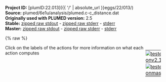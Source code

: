 **Project ID:** [plumID:22.013]({{ '/' | absolute_url }}eggs/22/013/)  
**Source:** plumed/6e1u/analysis/plumed.c-c_distance.dat  
**Originally used with PLUMED version:** 2.5  
**Stable:** [zipped raw stdout](plumed.c-c_distance.dat.plumed.stdout.txt.zip) - [zipped raw stderr](plumed.c-c_distance.dat.plumed.stderr.txt.zip) - [stderr](plumed.c-c_distance.dat.plumed.stderr)  
**Master:** [zipped raw stdout](plumed.c-c_distance.dat.plumed_master.stdout.txt.zip) - [zipped raw stderr](plumed.c-c_distance.dat.plumed_master.stderr.txt.zip) - [stderr](plumed.c-c_distance.dat.plumed_master.stderr)  

{% raw %}
<div style="width: 100%; float:left">
<div style="width: 90%; float:left" id="value_details_data/plumed/6e1u/analysis/plumed.c-c_distance.dat"> Click on the labels of the actions for more information on what each action computes </div>
<div style="width: 10%; float:left"><table><tr><td style="padding:1px"><a href="plumed.c-c_distance.dat.plumed.stderr"><img src="https://img.shields.io/badge/v2.10-passing-green.svg" alt="tested onv2.10" /></a></td></tr><tr><td style="padding:1px"><a href="plumed.c-c_distance.dat.plumed_master.stderr"><img src="https://img.shields.io/badge/master-passing-green.svg" alt="tested onmaster" /></a></td></tr></table></div></div>
<pre style="width=97%;">
<span class="plumedtooltip" style="color:green">MOLINFO<span class="right">This command is used to provide information on the molecules that are present in your system. <a href="https://www.plumed.org/doc-master/user-doc/html/_m_o_l_i_n_f_o.html" style="color:green">More details</a><i></i></span></span> <span class="plumedtooltip">STRUCTURE<span class="right">a file in pdb format containing a reference structure<i></i></span></span>=reference.pdb <span class="plumedtooltip">MOLTYPE<span class="right"> what kind of molecule is contained in the pdb file - usually not needed since protein/RNA/DNA are compatible<i></i></span></span>=rna
<span style="display:none;" id="data/plumed/6e1u/analysis/plumed.c-c_distance.dat">The MOLINFO action with label <b></b> calculates something</span><span class="plumedtooltip" style="color:green">WHOLEMOLECULES<span class="right">This action is used to rebuild molecules that can become split by the periodic boundary conditions. <a href="https://www.plumed.org/doc-master/user-doc/html/_w_h_o_l_e_m_o_l_e_c_u_l_e_s.html" style="color:green">More details</a><i></i></span></span> <span class="plumedtooltip">ENTITY0<span class="right">the atoms that make up a molecule that you wish to align<i></i></span></span>=1-1062

<b name="data/plumed/6e1u/analysis/plumed.c-c_distance.datd_1C_2U" onclick='showPath("data/plumed/6e1u/analysis/plumed.c-c_distance.dat","data/plumed/6e1u/analysis/plumed.c-c_distance.datd_1C_2U","data/plumed/6e1u/analysis/plumed.c-c_distance.datd_1C_2U","black")'>d_1C_2U</b><span style="display:none;" id="data/plumed/6e1u/analysis/plumed.c-c_distance.datd_1C_2U">The DISTANCE action with label <b>d_1C_2U</b> calculates the following quantities:<table  align="center" frame="void" width="95%" cellpadding="5%"><tr><td width="5%"><b> Quantity </b>  </td><td width="5%"><b> Type </b>  </td><td><b> Description </b> </td></tr><tr><td width="5%">d_1C_2U</td><td width="5%"><font color="black">scalar</font></td><td>the DISTANCE between this pair of atoms</td></tr></table></span>: <span class="plumedtooltip" style="color:green">DISTANCE<span class="right">Calculate the distance between a pair of atoms. <a href="https://www.plumed.org/doc-master/user-doc/html/_d_i_s_t_a_n_c_e.html" style="color:green">More details</a><i></i></span></span> <span class="plumedtooltip">ATOMS<span class="right">the pair of atom that we are calculating the distance between<i></i></span></span>=21,51
<b name="data/plumed/6e1u/analysis/plumed.c-c_distance.datd_2U_3G" onclick='showPath("data/plumed/6e1u/analysis/plumed.c-c_distance.dat","data/plumed/6e1u/analysis/plumed.c-c_distance.datd_2U_3G","data/plumed/6e1u/analysis/plumed.c-c_distance.datd_2U_3G","black")'>d_2U_3G</b><span style="display:none;" id="data/plumed/6e1u/analysis/plumed.c-c_distance.datd_2U_3G">The DISTANCE action with label <b>d_2U_3G</b> calculates the following quantities:<table  align="center" frame="void" width="95%" cellpadding="5%"><tr><td width="5%"><b> Quantity </b>  </td><td width="5%"><b> Type </b>  </td><td><b> Description </b> </td></tr><tr><td width="5%">d_2U_3G</td><td width="5%"><font color="black">scalar</font></td><td>the DISTANCE between this pair of atoms</td></tr></table></span>: <span class="plumedtooltip" style="color:green">DISTANCE<span class="right">Calculate the distance between a pair of atoms. <a href="https://www.plumed.org/doc-master/user-doc/html/_d_i_s_t_a_n_c_e.html" style="color:green">More details</a><i></i></span></span> <span class="plumedtooltip">ATOMS<span class="right">the pair of atom that we are calculating the distance between<i></i></span></span>=51,81
<b name="data/plumed/6e1u/analysis/plumed.c-c_distance.datd_3G_4G" onclick='showPath("data/plumed/6e1u/analysis/plumed.c-c_distance.dat","data/plumed/6e1u/analysis/plumed.c-c_distance.datd_3G_4G","data/plumed/6e1u/analysis/plumed.c-c_distance.datd_3G_4G","black")'>d_3G_4G</b><span style="display:none;" id="data/plumed/6e1u/analysis/plumed.c-c_distance.datd_3G_4G">The DISTANCE action with label <b>d_3G_4G</b> calculates the following quantities:<table  align="center" frame="void" width="95%" cellpadding="5%"><tr><td width="5%"><b> Quantity </b>  </td><td width="5%"><b> Type </b>  </td><td><b> Description </b> </td></tr><tr><td width="5%">d_3G_4G</td><td width="5%"><font color="black">scalar</font></td><td>the DISTANCE between this pair of atoms</td></tr></table></span>: <span class="plumedtooltip" style="color:green">DISTANCE<span class="right">Calculate the distance between a pair of atoms. <a href="https://www.plumed.org/doc-master/user-doc/html/_d_i_s_t_a_n_c_e.html" style="color:green">More details</a><i></i></span></span> <span class="plumedtooltip">ATOMS<span class="right">the pair of atom that we are calculating the distance between<i></i></span></span>=81,115
<b name="data/plumed/6e1u/analysis/plumed.c-c_distance.datd_4G_5G" onclick='showPath("data/plumed/6e1u/analysis/plumed.c-c_distance.dat","data/plumed/6e1u/analysis/plumed.c-c_distance.datd_4G_5G","data/plumed/6e1u/analysis/plumed.c-c_distance.datd_4G_5G","black")'>d_4G_5G</b><span style="display:none;" id="data/plumed/6e1u/analysis/plumed.c-c_distance.datd_4G_5G">The DISTANCE action with label <b>d_4G_5G</b> calculates the following quantities:<table  align="center" frame="void" width="95%" cellpadding="5%"><tr><td width="5%"><b> Quantity </b>  </td><td width="5%"><b> Type </b>  </td><td><b> Description </b> </td></tr><tr><td width="5%">d_4G_5G</td><td width="5%"><font color="black">scalar</font></td><td>the DISTANCE between this pair of atoms</td></tr></table></span>: <span class="plumedtooltip" style="color:green">DISTANCE<span class="right">Calculate the distance between a pair of atoms. <a href="https://www.plumed.org/doc-master/user-doc/html/_d_i_s_t_a_n_c_e.html" style="color:green">More details</a><i></i></span></span> <span class="plumedtooltip">ATOMS<span class="right">the pair of atom that we are calculating the distance between<i></i></span></span>=115,149
<b name="data/plumed/6e1u/analysis/plumed.c-c_distance.datd_5G_6U" onclick='showPath("data/plumed/6e1u/analysis/plumed.c-c_distance.dat","data/plumed/6e1u/analysis/plumed.c-c_distance.datd_5G_6U","data/plumed/6e1u/analysis/plumed.c-c_distance.datd_5G_6U","black")'>d_5G_6U</b><span style="display:none;" id="data/plumed/6e1u/analysis/plumed.c-c_distance.datd_5G_6U">The DISTANCE action with label <b>d_5G_6U</b> calculates the following quantities:<table  align="center" frame="void" width="95%" cellpadding="5%"><tr><td width="5%"><b> Quantity </b>  </td><td width="5%"><b> Type </b>  </td><td><b> Description </b> </td></tr><tr><td width="5%">d_5G_6U</td><td width="5%"><font color="black">scalar</font></td><td>the DISTANCE between this pair of atoms</td></tr></table></span>: <span class="plumedtooltip" style="color:green">DISTANCE<span class="right">Calculate the distance between a pair of atoms. <a href="https://www.plumed.org/doc-master/user-doc/html/_d_i_s_t_a_n_c_e.html" style="color:green">More details</a><i></i></span></span> <span class="plumedtooltip">ATOMS<span class="right">the pair of atom that we are calculating the distance between<i></i></span></span>=149,183
<b name="data/plumed/6e1u/analysis/plumed.c-c_distance.datd_6U_7C" onclick='showPath("data/plumed/6e1u/analysis/plumed.c-c_distance.dat","data/plumed/6e1u/analysis/plumed.c-c_distance.datd_6U_7C","data/plumed/6e1u/analysis/plumed.c-c_distance.datd_6U_7C","black")'>d_6U_7C</b><span style="display:none;" id="data/plumed/6e1u/analysis/plumed.c-c_distance.datd_6U_7C">The DISTANCE action with label <b>d_6U_7C</b> calculates the following quantities:<table  align="center" frame="void" width="95%" cellpadding="5%"><tr><td width="5%"><b> Quantity </b>  </td><td width="5%"><b> Type </b>  </td><td><b> Description </b> </td></tr><tr><td width="5%">d_6U_7C</td><td width="5%"><font color="black">scalar</font></td><td>the DISTANCE between this pair of atoms</td></tr></table></span>: <span class="plumedtooltip" style="color:green">DISTANCE<span class="right">Calculate the distance between a pair of atoms. <a href="https://www.plumed.org/doc-master/user-doc/html/_d_i_s_t_a_n_c_e.html" style="color:green">More details</a><i></i></span></span> <span class="plumedtooltip">ATOMS<span class="right">the pair of atom that we are calculating the distance between<i></i></span></span>=183,214
<b name="data/plumed/6e1u/analysis/plumed.c-c_distance.datd_7C_8G" onclick='showPath("data/plumed/6e1u/analysis/plumed.c-c_distance.dat","data/plumed/6e1u/analysis/plumed.c-c_distance.datd_7C_8G","data/plumed/6e1u/analysis/plumed.c-c_distance.datd_7C_8G","black")'>d_7C_8G</b><span style="display:none;" id="data/plumed/6e1u/analysis/plumed.c-c_distance.datd_7C_8G">The DISTANCE action with label <b>d_7C_8G</b> calculates the following quantities:<table  align="center" frame="void" width="95%" cellpadding="5%"><tr><td width="5%"><b> Quantity </b>  </td><td width="5%"><b> Type </b>  </td><td><b> Description </b> </td></tr><tr><td width="5%">d_7C_8G</td><td width="5%"><font color="black">scalar</font></td><td>the DISTANCE between this pair of atoms</td></tr></table></span>: <span class="plumedtooltip" style="color:green">DISTANCE<span class="right">Calculate the distance between a pair of atoms. <a href="https://www.plumed.org/doc-master/user-doc/html/_d_i_s_t_a_n_c_e.html" style="color:green">More details</a><i></i></span></span> <span class="plumedtooltip">ATOMS<span class="right">the pair of atom that we are calculating the distance between<i></i></span></span>=214,244
<b name="data/plumed/6e1u/analysis/plumed.c-c_distance.datd_8G_9C" onclick='showPath("data/plumed/6e1u/analysis/plumed.c-c_distance.dat","data/plumed/6e1u/analysis/plumed.c-c_distance.datd_8G_9C","data/plumed/6e1u/analysis/plumed.c-c_distance.datd_8G_9C","black")'>d_8G_9C</b><span style="display:none;" id="data/plumed/6e1u/analysis/plumed.c-c_distance.datd_8G_9C">The DISTANCE action with label <b>d_8G_9C</b> calculates the following quantities:<table  align="center" frame="void" width="95%" cellpadding="5%"><tr><td width="5%"><b> Quantity </b>  </td><td width="5%"><b> Type </b>  </td><td><b> Description </b> </td></tr><tr><td width="5%">d_8G_9C</td><td width="5%"><font color="black">scalar</font></td><td>the DISTANCE between this pair of atoms</td></tr></table></span>: <span class="plumedtooltip" style="color:green">DISTANCE<span class="right">Calculate the distance between a pair of atoms. <a href="https://www.plumed.org/doc-master/user-doc/html/_d_i_s_t_a_n_c_e.html" style="color:green">More details</a><i></i></span></span> <span class="plumedtooltip">ATOMS<span class="right">the pair of atom that we are calculating the distance between<i></i></span></span>=244,279
<b name="data/plumed/6e1u/analysis/plumed.c-c_distance.datd_9C_10A" onclick='showPath("data/plumed/6e1u/analysis/plumed.c-c_distance.dat","data/plumed/6e1u/analysis/plumed.c-c_distance.datd_9C_10A","data/plumed/6e1u/analysis/plumed.c-c_distance.datd_9C_10A","black")'>d_9C_10A</b><span style="display:none;" id="data/plumed/6e1u/analysis/plumed.c-c_distance.datd_9C_10A">The DISTANCE action with label <b>d_9C_10A</b> calculates the following quantities:<table  align="center" frame="void" width="95%" cellpadding="5%"><tr><td width="5%"><b> Quantity </b>  </td><td width="5%"><b> Type </b>  </td><td><b> Description </b> </td></tr><tr><td width="5%">d_9C_10A</td><td width="5%"><font color="black">scalar</font></td><td>the DISTANCE between this pair of atoms</td></tr></table></span>: <span class="plumedtooltip" style="color:green">DISTANCE<span class="right">Calculate the distance between a pair of atoms. <a href="https://www.plumed.org/doc-master/user-doc/html/_d_i_s_t_a_n_c_e.html" style="color:green">More details</a><i></i></span></span> <span class="plumedtooltip">ATOMS<span class="right">the pair of atom that we are calculating the distance between<i></i></span></span>=279,310
<b name="data/plumed/6e1u/analysis/plumed.c-c_distance.datd_10A_11G" onclick='showPath("data/plumed/6e1u/analysis/plumed.c-c_distance.dat","data/plumed/6e1u/analysis/plumed.c-c_distance.datd_10A_11G","data/plumed/6e1u/analysis/plumed.c-c_distance.datd_10A_11G","black")'>d_10A_11G</b><span style="display:none;" id="data/plumed/6e1u/analysis/plumed.c-c_distance.datd_10A_11G">The DISTANCE action with label <b>d_10A_11G</b> calculates the following quantities:<table  align="center" frame="void" width="95%" cellpadding="5%"><tr><td width="5%"><b> Quantity </b>  </td><td width="5%"><b> Type </b>  </td><td><b> Description </b> </td></tr><tr><td width="5%">d_10A_11G</td><td width="5%"><font color="black">scalar</font></td><td>the DISTANCE between this pair of atoms</td></tr></table></span>: <span class="plumedtooltip" style="color:green">DISTANCE<span class="right">Calculate the distance between a pair of atoms. <a href="https://www.plumed.org/doc-master/user-doc/html/_d_i_s_t_a_n_c_e.html" style="color:green">More details</a><i></i></span></span> <span class="plumedtooltip">ATOMS<span class="right">the pair of atom that we are calculating the distance between<i></i></span></span>=310,342
<b name="data/plumed/6e1u/analysis/plumed.c-c_distance.datd_11G_12U" onclick='showPath("data/plumed/6e1u/analysis/plumed.c-c_distance.dat","data/plumed/6e1u/analysis/plumed.c-c_distance.datd_11G_12U","data/plumed/6e1u/analysis/plumed.c-c_distance.datd_11G_12U","black")'>d_11G_12U</b><span style="display:none;" id="data/plumed/6e1u/analysis/plumed.c-c_distance.datd_11G_12U">The DISTANCE action with label <b>d_11G_12U</b> calculates the following quantities:<table  align="center" frame="void" width="95%" cellpadding="5%"><tr><td width="5%"><b> Quantity </b>  </td><td width="5%"><b> Type </b>  </td><td><b> Description </b> </td></tr><tr><td width="5%">d_11G_12U</td><td width="5%"><font color="black">scalar</font></td><td>the DISTANCE between this pair of atoms</td></tr></table></span>: <span class="plumedtooltip" style="color:green">DISTANCE<span class="right">Calculate the distance between a pair of atoms. <a href="https://www.plumed.org/doc-master/user-doc/html/_d_i_s_t_a_n_c_e.html" style="color:green">More details</a><i></i></span></span> <span class="plumedtooltip">ATOMS<span class="right">the pair of atom that we are calculating the distance between<i></i></span></span>=342,376
<b name="data/plumed/6e1u/analysis/plumed.c-c_distance.datd_12U_13A" onclick='showPath("data/plumed/6e1u/analysis/plumed.c-c_distance.dat","data/plumed/6e1u/analysis/plumed.c-c_distance.datd_12U_13A","data/plumed/6e1u/analysis/plumed.c-c_distance.datd_12U_13A","black")'>d_12U_13A</b><span style="display:none;" id="data/plumed/6e1u/analysis/plumed.c-c_distance.datd_12U_13A">The DISTANCE action with label <b>d_12U_13A</b> calculates the following quantities:<table  align="center" frame="void" width="95%" cellpadding="5%"><tr><td width="5%"><b> Quantity </b>  </td><td width="5%"><b> Type </b>  </td><td><b> Description </b> </td></tr><tr><td width="5%">d_12U_13A</td><td width="5%"><font color="black">scalar</font></td><td>the DISTANCE between this pair of atoms</td></tr></table></span>: <span class="plumedtooltip" style="color:green">DISTANCE<span class="right">Calculate the distance between a pair of atoms. <a href="https://www.plumed.org/doc-master/user-doc/html/_d_i_s_t_a_n_c_e.html" style="color:green">More details</a><i></i></span></span> <span class="plumedtooltip">ATOMS<span class="right">the pair of atom that we are calculating the distance between<i></i></span></span>=376,407
<b name="data/plumed/6e1u/analysis/plumed.c-c_distance.datd_13A_14A" onclick='showPath("data/plumed/6e1u/analysis/plumed.c-c_distance.dat","data/plumed/6e1u/analysis/plumed.c-c_distance.datd_13A_14A","data/plumed/6e1u/analysis/plumed.c-c_distance.datd_13A_14A","black")'>d_13A_14A</b><span style="display:none;" id="data/plumed/6e1u/analysis/plumed.c-c_distance.datd_13A_14A">The DISTANCE action with label <b>d_13A_14A</b> calculates the following quantities:<table  align="center" frame="void" width="95%" cellpadding="5%"><tr><td width="5%"><b> Quantity </b>  </td><td width="5%"><b> Type </b>  </td><td><b> Description </b> </td></tr><tr><td width="5%">d_13A_14A</td><td width="5%"><font color="black">scalar</font></td><td>the DISTANCE between this pair of atoms</td></tr></table></span>: <span class="plumedtooltip" style="color:green">DISTANCE<span class="right">Calculate the distance between a pair of atoms. <a href="https://www.plumed.org/doc-master/user-doc/html/_d_i_s_t_a_n_c_e.html" style="color:green">More details</a><i></i></span></span> <span class="plumedtooltip">ATOMS<span class="right">the pair of atom that we are calculating the distance between<i></i></span></span>=407,440
<b name="data/plumed/6e1u/analysis/plumed.c-c_distance.datd_14A_15C" onclick='showPath("data/plumed/6e1u/analysis/plumed.c-c_distance.dat","data/plumed/6e1u/analysis/plumed.c-c_distance.datd_14A_15C","data/plumed/6e1u/analysis/plumed.c-c_distance.datd_14A_15C","black")'>d_14A_15C</b><span style="display:none;" id="data/plumed/6e1u/analysis/plumed.c-c_distance.datd_14A_15C">The DISTANCE action with label <b>d_14A_15C</b> calculates the following quantities:<table  align="center" frame="void" width="95%" cellpadding="5%"><tr><td width="5%"><b> Quantity </b>  </td><td width="5%"><b> Type </b>  </td><td><b> Description </b> </td></tr><tr><td width="5%">d_14A_15C</td><td width="5%"><font color="black">scalar</font></td><td>the DISTANCE between this pair of atoms</td></tr></table></span>: <span class="plumedtooltip" style="color:green">DISTANCE<span class="right">Calculate the distance between a pair of atoms. <a href="https://www.plumed.org/doc-master/user-doc/html/_d_i_s_t_a_n_c_e.html" style="color:green">More details</a><i></i></span></span> <span class="plumedtooltip">ATOMS<span class="right">the pair of atom that we are calculating the distance between<i></i></span></span>=440,473
<b name="data/plumed/6e1u/analysis/plumed.c-c_distance.datd_15C_16C" onclick='showPath("data/plumed/6e1u/analysis/plumed.c-c_distance.dat","data/plumed/6e1u/analysis/plumed.c-c_distance.datd_15C_16C","data/plumed/6e1u/analysis/plumed.c-c_distance.datd_15C_16C","black")'>d_15C_16C</b><span style="display:none;" id="data/plumed/6e1u/analysis/plumed.c-c_distance.datd_15C_16C">The DISTANCE action with label <b>d_15C_16C</b> calculates the following quantities:<table  align="center" frame="void" width="95%" cellpadding="5%"><tr><td width="5%"><b> Quantity </b>  </td><td width="5%"><b> Type </b>  </td><td><b> Description </b> </td></tr><tr><td width="5%">d_15C_16C</td><td width="5%"><font color="black">scalar</font></td><td>the DISTANCE between this pair of atoms</td></tr></table></span>: <span class="plumedtooltip" style="color:green">DISTANCE<span class="right">Calculate the distance between a pair of atoms. <a href="https://www.plumed.org/doc-master/user-doc/html/_d_i_s_t_a_n_c_e.html" style="color:green">More details</a><i></i></span></span> <span class="plumedtooltip">ATOMS<span class="right">the pair of atom that we are calculating the distance between<i></i></span></span>=473,504
<b name="data/plumed/6e1u/analysis/plumed.c-c_distance.datd_16C_17C" onclick='showPath("data/plumed/6e1u/analysis/plumed.c-c_distance.dat","data/plumed/6e1u/analysis/plumed.c-c_distance.datd_16C_17C","data/plumed/6e1u/analysis/plumed.c-c_distance.datd_16C_17C","black")'>d_16C_17C</b><span style="display:none;" id="data/plumed/6e1u/analysis/plumed.c-c_distance.datd_16C_17C">The DISTANCE action with label <b>d_16C_17C</b> calculates the following quantities:<table  align="center" frame="void" width="95%" cellpadding="5%"><tr><td width="5%"><b> Quantity </b>  </td><td width="5%"><b> Type </b>  </td><td><b> Description </b> </td></tr><tr><td width="5%">d_16C_17C</td><td width="5%"><font color="black">scalar</font></td><td>the DISTANCE between this pair of atoms</td></tr></table></span>: <span class="plumedtooltip" style="color:green">DISTANCE<span class="right">Calculate the distance between a pair of atoms. <a href="https://www.plumed.org/doc-master/user-doc/html/_d_i_s_t_a_n_c_e.html" style="color:green">More details</a><i></i></span></span> <span class="plumedtooltip">ATOMS<span class="right">the pair of atom that we are calculating the distance between<i></i></span></span>=504,535
<b name="data/plumed/6e1u/analysis/plumed.c-c_distance.datd_17C_18C" onclick='showPath("data/plumed/6e1u/analysis/plumed.c-c_distance.dat","data/plumed/6e1u/analysis/plumed.c-c_distance.datd_17C_18C","data/plumed/6e1u/analysis/plumed.c-c_distance.datd_17C_18C","black")'>d_17C_18C</b><span style="display:none;" id="data/plumed/6e1u/analysis/plumed.c-c_distance.datd_17C_18C">The DISTANCE action with label <b>d_17C_18C</b> calculates the following quantities:<table  align="center" frame="void" width="95%" cellpadding="5%"><tr><td width="5%"><b> Quantity </b>  </td><td width="5%"><b> Type </b>  </td><td><b> Description </b> </td></tr><tr><td width="5%">d_17C_18C</td><td width="5%"><font color="black">scalar</font></td><td>the DISTANCE between this pair of atoms</td></tr></table></span>: <span class="plumedtooltip" style="color:green">DISTANCE<span class="right">Calculate the distance between a pair of atoms. <a href="https://www.plumed.org/doc-master/user-doc/html/_d_i_s_t_a_n_c_e.html" style="color:green">More details</a><i></i></span></span> <span class="plumedtooltip">ATOMS<span class="right">the pair of atom that we are calculating the distance between<i></i></span></span>=535,566
<b name="data/plumed/6e1u/analysis/plumed.c-c_distance.datd_18C_19A" onclick='showPath("data/plumed/6e1u/analysis/plumed.c-c_distance.dat","data/plumed/6e1u/analysis/plumed.c-c_distance.datd_18C_19A","data/plumed/6e1u/analysis/plumed.c-c_distance.datd_18C_19A","black")'>d_18C_19A</b><span style="display:none;" id="data/plumed/6e1u/analysis/plumed.c-c_distance.datd_18C_19A">The DISTANCE action with label <b>d_18C_19A</b> calculates the following quantities:<table  align="center" frame="void" width="95%" cellpadding="5%"><tr><td width="5%"><b> Quantity </b>  </td><td width="5%"><b> Type </b>  </td><td><b> Description </b> </td></tr><tr><td width="5%">d_18C_19A</td><td width="5%"><font color="black">scalar</font></td><td>the DISTANCE between this pair of atoms</td></tr></table></span>: <span class="plumedtooltip" style="color:green">DISTANCE<span class="right">Calculate the distance between a pair of atoms. <a href="https://www.plumed.org/doc-master/user-doc/html/_d_i_s_t_a_n_c_e.html" style="color:green">More details</a><i></i></span></span> <span class="plumedtooltip">ATOMS<span class="right">the pair of atom that we are calculating the distance between<i></i></span></span>=566,597
<b name="data/plumed/6e1u/analysis/plumed.c-c_distance.datd_19A_20G" onclick='showPath("data/plumed/6e1u/analysis/plumed.c-c_distance.dat","data/plumed/6e1u/analysis/plumed.c-c_distance.datd_19A_20G","data/plumed/6e1u/analysis/plumed.c-c_distance.datd_19A_20G","black")'>d_19A_20G</b><span style="display:none;" id="data/plumed/6e1u/analysis/plumed.c-c_distance.datd_19A_20G">The DISTANCE action with label <b>d_19A_20G</b> calculates the following quantities:<table  align="center" frame="void" width="95%" cellpadding="5%"><tr><td width="5%"><b> Quantity </b>  </td><td width="5%"><b> Type </b>  </td><td><b> Description </b> </td></tr><tr><td width="5%">d_19A_20G</td><td width="5%"><font color="black">scalar</font></td><td>the DISTANCE between this pair of atoms</td></tr></table></span>: <span class="plumedtooltip" style="color:green">DISTANCE<span class="right">Calculate the distance between a pair of atoms. <a href="https://www.plumed.org/doc-master/user-doc/html/_d_i_s_t_a_n_c_e.html" style="color:green">More details</a><i></i></span></span> <span class="plumedtooltip">ATOMS<span class="right">the pair of atom that we are calculating the distance between<i></i></span></span>=597,629
<b name="data/plumed/6e1u/analysis/plumed.c-c_distance.datd_20G_21U" onclick='showPath("data/plumed/6e1u/analysis/plumed.c-c_distance.dat","data/plumed/6e1u/analysis/plumed.c-c_distance.datd_20G_21U","data/plumed/6e1u/analysis/plumed.c-c_distance.datd_20G_21U","black")'>d_20G_21U</b><span style="display:none;" id="data/plumed/6e1u/analysis/plumed.c-c_distance.datd_20G_21U">The DISTANCE action with label <b>d_20G_21U</b> calculates the following quantities:<table  align="center" frame="void" width="95%" cellpadding="5%"><tr><td width="5%"><b> Quantity </b>  </td><td width="5%"><b> Type </b>  </td><td><b> Description </b> </td></tr><tr><td width="5%">d_20G_21U</td><td width="5%"><font color="black">scalar</font></td><td>the DISTANCE between this pair of atoms</td></tr></table></span>: <span class="plumedtooltip" style="color:green">DISTANCE<span class="right">Calculate the distance between a pair of atoms. <a href="https://www.plumed.org/doc-master/user-doc/html/_d_i_s_t_a_n_c_e.html" style="color:green">More details</a><i></i></span></span> <span class="plumedtooltip">ATOMS<span class="right">the pair of atom that we are calculating the distance between<i></i></span></span>=629,663
<b name="data/plumed/6e1u/analysis/plumed.c-c_distance.datd_21U_22U" onclick='showPath("data/plumed/6e1u/analysis/plumed.c-c_distance.dat","data/plumed/6e1u/analysis/plumed.c-c_distance.datd_21U_22U","data/plumed/6e1u/analysis/plumed.c-c_distance.datd_21U_22U","black")'>d_21U_22U</b><span style="display:none;" id="data/plumed/6e1u/analysis/plumed.c-c_distance.datd_21U_22U">The DISTANCE action with label <b>d_21U_22U</b> calculates the following quantities:<table  align="center" frame="void" width="95%" cellpadding="5%"><tr><td width="5%"><b> Quantity </b>  </td><td width="5%"><b> Type </b>  </td><td><b> Description </b> </td></tr><tr><td width="5%">d_21U_22U</td><td width="5%"><font color="black">scalar</font></td><td>the DISTANCE between this pair of atoms</td></tr></table></span>: <span class="plumedtooltip" style="color:green">DISTANCE<span class="right">Calculate the distance between a pair of atoms. <a href="https://www.plumed.org/doc-master/user-doc/html/_d_i_s_t_a_n_c_e.html" style="color:green">More details</a><i></i></span></span> <span class="plumedtooltip">ATOMS<span class="right">the pair of atom that we are calculating the distance between<i></i></span></span>=663,693
<b name="data/plumed/6e1u/analysis/plumed.c-c_distance.datd_22U_23A" onclick='showPath("data/plumed/6e1u/analysis/plumed.c-c_distance.dat","data/plumed/6e1u/analysis/plumed.c-c_distance.datd_22U_23A","data/plumed/6e1u/analysis/plumed.c-c_distance.datd_22U_23A","black")'>d_22U_23A</b><span style="display:none;" id="data/plumed/6e1u/analysis/plumed.c-c_distance.datd_22U_23A">The DISTANCE action with label <b>d_22U_23A</b> calculates the following quantities:<table  align="center" frame="void" width="95%" cellpadding="5%"><tr><td width="5%"><b> Quantity </b>  </td><td width="5%"><b> Type </b>  </td><td><b> Description </b> </td></tr><tr><td width="5%">d_22U_23A</td><td width="5%"><font color="black">scalar</font></td><td>the DISTANCE between this pair of atoms</td></tr></table></span>: <span class="plumedtooltip" style="color:green">DISTANCE<span class="right">Calculate the distance between a pair of atoms. <a href="https://www.plumed.org/doc-master/user-doc/html/_d_i_s_t_a_n_c_e.html" style="color:green">More details</a><i></i></span></span> <span class="plumedtooltip">ATOMS<span class="right">the pair of atom that we are calculating the distance between<i></i></span></span>=693,724
<b name="data/plumed/6e1u/analysis/plumed.c-c_distance.datd_23A_24A" onclick='showPath("data/plumed/6e1u/analysis/plumed.c-c_distance.dat","data/plumed/6e1u/analysis/plumed.c-c_distance.datd_23A_24A","data/plumed/6e1u/analysis/plumed.c-c_distance.datd_23A_24A","black")'>d_23A_24A</b><span style="display:none;" id="data/plumed/6e1u/analysis/plumed.c-c_distance.datd_23A_24A">The DISTANCE action with label <b>d_23A_24A</b> calculates the following quantities:<table  align="center" frame="void" width="95%" cellpadding="5%"><tr><td width="5%"><b> Quantity </b>  </td><td width="5%"><b> Type </b>  </td><td><b> Description </b> </td></tr><tr><td width="5%">d_23A_24A</td><td width="5%"><font color="black">scalar</font></td><td>the DISTANCE between this pair of atoms</td></tr></table></span>: <span class="plumedtooltip" style="color:green">DISTANCE<span class="right">Calculate the distance between a pair of atoms. <a href="https://www.plumed.org/doc-master/user-doc/html/_d_i_s_t_a_n_c_e.html" style="color:green">More details</a><i></i></span></span> <span class="plumedtooltip">ATOMS<span class="right">the pair of atom that we are calculating the distance between<i></i></span></span>=724,757
<b name="data/plumed/6e1u/analysis/plumed.c-c_distance.datd_24A_25C" onclick='showPath("data/plumed/6e1u/analysis/plumed.c-c_distance.dat","data/plumed/6e1u/analysis/plumed.c-c_distance.datd_24A_25C","data/plumed/6e1u/analysis/plumed.c-c_distance.datd_24A_25C","black")'>d_24A_25C</b><span style="display:none;" id="data/plumed/6e1u/analysis/plumed.c-c_distance.datd_24A_25C">The DISTANCE action with label <b>d_24A_25C</b> calculates the following quantities:<table  align="center" frame="void" width="95%" cellpadding="5%"><tr><td width="5%"><b> Quantity </b>  </td><td width="5%"><b> Type </b>  </td><td><b> Description </b> </td></tr><tr><td width="5%">d_24A_25C</td><td width="5%"><font color="black">scalar</font></td><td>the DISTANCE between this pair of atoms</td></tr></table></span>: <span class="plumedtooltip" style="color:green">DISTANCE<span class="right">Calculate the distance between a pair of atoms. <a href="https://www.plumed.org/doc-master/user-doc/html/_d_i_s_t_a_n_c_e.html" style="color:green">More details</a><i></i></span></span> <span class="plumedtooltip">ATOMS<span class="right">the pair of atom that we are calculating the distance between<i></i></span></span>=757,790
<b name="data/plumed/6e1u/analysis/plumed.c-c_distance.datd_25C_26A" onclick='showPath("data/plumed/6e1u/analysis/plumed.c-c_distance.dat","data/plumed/6e1u/analysis/plumed.c-c_distance.datd_25C_26A","data/plumed/6e1u/analysis/plumed.c-c_distance.datd_25C_26A","black")'>d_25C_26A</b><span style="display:none;" id="data/plumed/6e1u/analysis/plumed.c-c_distance.datd_25C_26A">The DISTANCE action with label <b>d_25C_26A</b> calculates the following quantities:<table  align="center" frame="void" width="95%" cellpadding="5%"><tr><td width="5%"><b> Quantity </b>  </td><td width="5%"><b> Type </b>  </td><td><b> Description </b> </td></tr><tr><td width="5%">d_25C_26A</td><td width="5%"><font color="black">scalar</font></td><td>the DISTANCE between this pair of atoms</td></tr></table></span>: <span class="plumedtooltip" style="color:green">DISTANCE<span class="right">Calculate the distance between a pair of atoms. <a href="https://www.plumed.org/doc-master/user-doc/html/_d_i_s_t_a_n_c_e.html" style="color:green">More details</a><i></i></span></span> <span class="plumedtooltip">ATOMS<span class="right">the pair of atom that we are calculating the distance between<i></i></span></span>=790,821
<b name="data/plumed/6e1u/analysis/plumed.c-c_distance.datd_26A_27A" onclick='showPath("data/plumed/6e1u/analysis/plumed.c-c_distance.dat","data/plumed/6e1u/analysis/plumed.c-c_distance.datd_26A_27A","data/plumed/6e1u/analysis/plumed.c-c_distance.datd_26A_27A","black")'>d_26A_27A</b><span style="display:none;" id="data/plumed/6e1u/analysis/plumed.c-c_distance.datd_26A_27A">The DISTANCE action with label <b>d_26A_27A</b> calculates the following quantities:<table  align="center" frame="void" width="95%" cellpadding="5%"><tr><td width="5%"><b> Quantity </b>  </td><td width="5%"><b> Type </b>  </td><td><b> Description </b> </td></tr><tr><td width="5%">d_26A_27A</td><td width="5%"><font color="black">scalar</font></td><td>the DISTANCE between this pair of atoms</td></tr></table></span>: <span class="plumedtooltip" style="color:green">DISTANCE<span class="right">Calculate the distance between a pair of atoms. <a href="https://www.plumed.org/doc-master/user-doc/html/_d_i_s_t_a_n_c_e.html" style="color:green">More details</a><i></i></span></span> <span class="plumedtooltip">ATOMS<span class="right">the pair of atom that we are calculating the distance between<i></i></span></span>=821,854
<b name="data/plumed/6e1u/analysis/plumed.c-c_distance.datd_27A_28A" onclick='showPath("data/plumed/6e1u/analysis/plumed.c-c_distance.dat","data/plumed/6e1u/analysis/plumed.c-c_distance.datd_27A_28A","data/plumed/6e1u/analysis/plumed.c-c_distance.datd_27A_28A","black")'>d_27A_28A</b><span style="display:none;" id="data/plumed/6e1u/analysis/plumed.c-c_distance.datd_27A_28A">The DISTANCE action with label <b>d_27A_28A</b> calculates the following quantities:<table  align="center" frame="void" width="95%" cellpadding="5%"><tr><td width="5%"><b> Quantity </b>  </td><td width="5%"><b> Type </b>  </td><td><b> Description </b> </td></tr><tr><td width="5%">d_27A_28A</td><td width="5%"><font color="black">scalar</font></td><td>the DISTANCE between this pair of atoms</td></tr></table></span>: <span class="plumedtooltip" style="color:green">DISTANCE<span class="right">Calculate the distance between a pair of atoms. <a href="https://www.plumed.org/doc-master/user-doc/html/_d_i_s_t_a_n_c_e.html" style="color:green">More details</a><i></i></span></span> <span class="plumedtooltip">ATOMS<span class="right">the pair of atom that we are calculating the distance between<i></i></span></span>=854,887
<b name="data/plumed/6e1u/analysis/plumed.c-c_distance.datd_28A_29A" onclick='showPath("data/plumed/6e1u/analysis/plumed.c-c_distance.dat","data/plumed/6e1u/analysis/plumed.c-c_distance.datd_28A_29A","data/plumed/6e1u/analysis/plumed.c-c_distance.datd_28A_29A","black")'>d_28A_29A</b><span style="display:none;" id="data/plumed/6e1u/analysis/plumed.c-c_distance.datd_28A_29A">The DISTANCE action with label <b>d_28A_29A</b> calculates the following quantities:<table  align="center" frame="void" width="95%" cellpadding="5%"><tr><td width="5%"><b> Quantity </b>  </td><td width="5%"><b> Type </b>  </td><td><b> Description </b> </td></tr><tr><td width="5%">d_28A_29A</td><td width="5%"><font color="black">scalar</font></td><td>the DISTANCE between this pair of atoms</td></tr></table></span>: <span class="plumedtooltip" style="color:green">DISTANCE<span class="right">Calculate the distance between a pair of atoms. <a href="https://www.plumed.org/doc-master/user-doc/html/_d_i_s_t_a_n_c_e.html" style="color:green">More details</a><i></i></span></span> <span class="plumedtooltip">ATOMS<span class="right">the pair of atom that we are calculating the distance between<i></i></span></span>=887,920
<b name="data/plumed/6e1u/analysis/plumed.c-c_distance.datd_29A_30C" onclick='showPath("data/plumed/6e1u/analysis/plumed.c-c_distance.dat","data/plumed/6e1u/analysis/plumed.c-c_distance.datd_29A_30C","data/plumed/6e1u/analysis/plumed.c-c_distance.datd_29A_30C","black")'>d_29A_30C</b><span style="display:none;" id="data/plumed/6e1u/analysis/plumed.c-c_distance.datd_29A_30C">The DISTANCE action with label <b>d_29A_30C</b> calculates the following quantities:<table  align="center" frame="void" width="95%" cellpadding="5%"><tr><td width="5%"><b> Quantity </b>  </td><td width="5%"><b> Type </b>  </td><td><b> Description </b> </td></tr><tr><td width="5%">d_29A_30C</td><td width="5%"><font color="black">scalar</font></td><td>the DISTANCE between this pair of atoms</td></tr></table></span>: <span class="plumedtooltip" style="color:green">DISTANCE<span class="right">Calculate the distance between a pair of atoms. <a href="https://www.plumed.org/doc-master/user-doc/html/_d_i_s_t_a_n_c_e.html" style="color:green">More details</a><i></i></span></span> <span class="plumedtooltip">ATOMS<span class="right">the pair of atom that we are calculating the distance between<i></i></span></span>=920,953
<b name="data/plumed/6e1u/analysis/plumed.c-c_distance.datd_30C_31A" onclick='showPath("data/plumed/6e1u/analysis/plumed.c-c_distance.dat","data/plumed/6e1u/analysis/plumed.c-c_distance.datd_30C_31A","data/plumed/6e1u/analysis/plumed.c-c_distance.datd_30C_31A","black")'>d_30C_31A</b><span style="display:none;" id="data/plumed/6e1u/analysis/plumed.c-c_distance.datd_30C_31A">The DISTANCE action with label <b>d_30C_31A</b> calculates the following quantities:<table  align="center" frame="void" width="95%" cellpadding="5%"><tr><td width="5%"><b> Quantity </b>  </td><td width="5%"><b> Type </b>  </td><td><b> Description </b> </td></tr><tr><td width="5%">d_30C_31A</td><td width="5%"><font color="black">scalar</font></td><td>the DISTANCE between this pair of atoms</td></tr></table></span>: <span class="plumedtooltip" style="color:green">DISTANCE<span class="right">Calculate the distance between a pair of atoms. <a href="https://www.plumed.org/doc-master/user-doc/html/_d_i_s_t_a_n_c_e.html" style="color:green">More details</a><i></i></span></span> <span class="plumedtooltip">ATOMS<span class="right">the pair of atom that we are calculating the distance between<i></i></span></span>=953,984
<b name="data/plumed/6e1u/analysis/plumed.c-c_distance.datd_31A_32A" onclick='showPath("data/plumed/6e1u/analysis/plumed.c-c_distance.dat","data/plumed/6e1u/analysis/plumed.c-c_distance.datd_31A_32A","data/plumed/6e1u/analysis/plumed.c-c_distance.datd_31A_32A","black")'>d_31A_32A</b><span style="display:none;" id="data/plumed/6e1u/analysis/plumed.c-c_distance.datd_31A_32A">The DISTANCE action with label <b>d_31A_32A</b> calculates the following quantities:<table  align="center" frame="void" width="95%" cellpadding="5%"><tr><td width="5%"><b> Quantity </b>  </td><td width="5%"><b> Type </b>  </td><td><b> Description </b> </td></tr><tr><td width="5%">d_31A_32A</td><td width="5%"><font color="black">scalar</font></td><td>the DISTANCE between this pair of atoms</td></tr></table></span>: <span class="plumedtooltip" style="color:green">DISTANCE<span class="right">Calculate the distance between a pair of atoms. <a href="https://www.plumed.org/doc-master/user-doc/html/_d_i_s_t_a_n_c_e.html" style="color:green">More details</a><i></i></span></span> <span class="plumedtooltip">ATOMS<span class="right">the pair of atom that we are calculating the distance between<i></i></span></span>=984,1017
<b name="data/plumed/6e1u/analysis/plumed.c-c_distance.datd_32A_33G" onclick='showPath("data/plumed/6e1u/analysis/plumed.c-c_distance.dat","data/plumed/6e1u/analysis/plumed.c-c_distance.datd_32A_33G","data/plumed/6e1u/analysis/plumed.c-c_distance.datd_32A_33G","black")'>d_32A_33G</b><span style="display:none;" id="data/plumed/6e1u/analysis/plumed.c-c_distance.datd_32A_33G">The DISTANCE action with label <b>d_32A_33G</b> calculates the following quantities:<table  align="center" frame="void" width="95%" cellpadding="5%"><tr><td width="5%"><b> Quantity </b>  </td><td width="5%"><b> Type </b>  </td><td><b> Description </b> </td></tr><tr><td width="5%">d_32A_33G</td><td width="5%"><font color="black">scalar</font></td><td>the DISTANCE between this pair of atoms</td></tr></table></span>: <span class="plumedtooltip" style="color:green">DISTANCE<span class="right">Calculate the distance between a pair of atoms. <a href="https://www.plumed.org/doc-master/user-doc/html/_d_i_s_t_a_n_c_e.html" style="color:green">More details</a><i></i></span></span> <span class="plumedtooltip">ATOMS<span class="right">the pair of atom that we are calculating the distance between<i></i></span></span>=1017,1049

<span class="plumedtooltip" style="color:green">PRINT<span class="right">Print quantities to a file. <a href="https://www.plumed.org/doc-master/user-doc/html/_p_r_i_n_t.html" style="color:green">More details</a><i></i></span></span> <span class="plumedtooltip">ARG<span class="right">the labels of the values that you would like to print to the file<i></i></span></span>=* <span class="plumedtooltip">STRIDE<span class="right"> the frequency with which the quantities of interest should be output<i></i></span></span>=1 <span class="plumedtooltip">FILE<span class="right">the name of the file on which to output these quantities<i></i></span></span>=consecutive_c2_distance
</pre>
{% endraw %}
